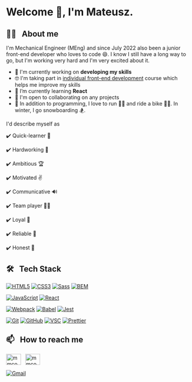 # Welcome 👋, I'm Mateusz.

## 👨‍💻 &nbsp; About me

I'm Mechanical Engineer (MEng) and since July 2022 also been a junior front-end developer who loves to code 😄. I know I still have a long way to go, but I'm working very hard and I'm very excited about it.
- 🔭 I'm currently working on **developing my skills**
- 🤓 I'm taking part in [individual front-end development](https://devmentor.pl/) course which helps me improve my skills
- 🌱 I’m currently learning **React**
- 🤝 I'm open to collaborating on any projects
- 💖 In addition to programming, I love to run 🏃‍♂️ and ride a bike 🚴‍♂️. In winter, I go snowboarding 🏂.

I'd describe myself as

✔️ Quick-learner 🚀

✔️ Hardworking 💪

✔️ Ambitious 🏆

✔️ Motivated ✌️

✔️ Communicative 🔊

✔️ Team player 🤜🤛

✔️ Loyal 🦮

✔️ Reliable 🤝

✔️ Honest 🧠

## 🛠 &nbsp; Tech Stack

[![HTML5](https://img.shields.io/badge/-HTML5-0A1A2F?style=for-the-badge&logo=HTML5&logoColor=E34F26)](https://developer.mozilla.org/en-US/docs/Web/HTML) [![CSS3](https://img.shields.io/badge/-CSS3-0A1A2F?style=for-the-badge&logo=CSS3&logoColor=1572B6)](https://developer.mozilla.org/en-US/docs/Web/CSS) [![Sass](https://img.shields.io/badge/-Sass-0A1A2F?style=for-the-badge&logo=Sass&logoColor=CC6699)](https://sass-lang.com/) [![BEM](https://img.shields.io/badge/-BEM-0A1A2F?style=for-the-badge&logo=BEM&logoColor=2dd4bf)](https://getbem.com/)

[![JavaScript](https://img.shields.io/badge/-JavaScript-0A1A2F?style=for-the-badge&logo=JavaScript&logoColor=F7DF1E)](https://developer.mozilla.org/en-US/docs/Web/JavaScript) [![React](https://img.shields.io/badge/-React-0A1A2F?style=for-the-badge&logo=React&logoColor=61DAFB)](https://reactjs.org/) 

[![Webpack](https://img.shields.io/badge/-Webpack-0A1A2F?style=for-the-badge&logo=Webpack&logoColor=8DD6F9)](https://webpack.js.org/) [![Babel](https://img.shields.io/badge/-Babel-0A1A2F?style=for-the-badge&logo=Babel&logoColor=F9DC3E)](https://babeljs.io/) [![Jest](https://img.shields.io/badge/-Jest-0A1A2F?style=for-the-badge&logo=Jest&logoColor=C21325)](https://jestjs.io/)

[![Git](https://img.shields.io/badge/-Git-0A1A2F?style=for-the-badge&logo=Git&logoColor=F05032)](https://git-scm.com/) [![GitHub](https://img.shields.io/badge/-GitHub-0A1A2F?style=for-the-badge&logo=GitHub&logoColor=ffffff)](https://github.com/)
[![VSC](https://img.shields.io/badge/-VisualStudioCode-0A1A2F?style=for-the-badge&logo=Visual-Studio-Code&logoColor=007ACC)](https://code.visualstudio.com/) [![Prettier](https://img.shields.io/badge/-Prettier-0A1A2F?style=for-the-badge&logo=Prettier&logoColor=F7B93E)](https://prettier.io/)

## 📫 &nbsp; How to reach me

[<img align="center" src="https://raw.githubusercontent.com/rahuldkjain/github-profile-readme-generator/master/src/images/icons/Social/linked-in-alt.svg" alt="mmcode9407" height="30" width="40" >](https://linkedin.com/in/mateusz-matwiejczuk) &nbsp; [<img align="center" src="https://raw.githubusercontent.com/rahuldkjain/github-profile-readme-generator/master/src/images/icons/Social/facebook.svg" alt="mmcode9407" height="30" width="40" />](   https://facebook.com/ob.sponge) 

[![Gmail](https://img.shields.io/badge/-Gmail-0A1A2F?style=for-the-badge&logo=Gmail&logoColor=EA4335)](mailto:matmatwiej@gmail.com)

